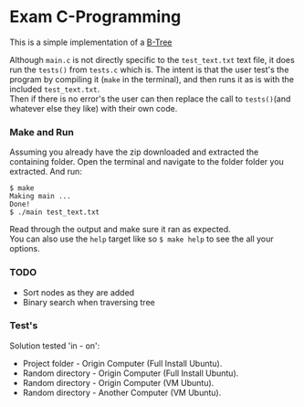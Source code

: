 # Exam C-Programming

This is a simple implementation of a [B-Tree](https://en.wikipedia.org/wiki/B-tree "Wikipedia")

Although `main.c` is not directly specific to the `test_text.txt` text file, it does run the `tests()` from `tests.c` which is. The intent is that the user test's the program by compiling it (`make` in the terminal), and then runs it as is with the included `test_text.txt`.  
Then if there is no error's the user can then replace the call to `tests()`(and whatever else they like) with their own code.

### Make and Run

Assuming you already have the zip downloaded and extracted the containing folder. Open the terminal and navigate to the folder folder you extracted. And run:
```
$ make
Making main ...
Done!
$ ./main test_text.txt
```

Read through the output and make sure it ran as expected.  
You can also use the `help` target like so `$ make help` to see the all your options.

### TODO

 - Sort nodes as they are added
 - Binary search when traversing tree

### Test's

Solution tested 'in - on':
 - Project folder - Origin Computer (Full Install Ubuntu).
 - Random directory - Origin Computer (Full Install Ubuntu).
 - Random directory - Origin Computer (VM Ubuntu).
 - Random directory - Another Computer (VM Ubuntu).
